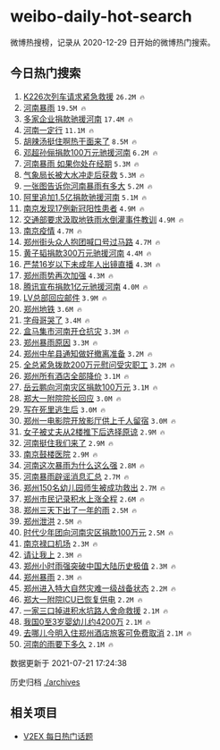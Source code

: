 # weibo-daily-hot-search

微博热搜榜，记录从 2020-12-29 日开始的微博热门搜索。

## 今日热门搜索

<!-- BEGIN -->

1. [K226次列车请求紧急救援](https://s.weibo.com/weibo?q=%23K226%E6%AC%A1%E5%88%97%E8%BD%A6%E8%AF%B7%E6%B1%82%E7%B4%A7%E6%80%A5%E6%95%91%E6%8F%B4%23&Refer=top) `26.2M 🔥`
1. [河南暴雨](https://s.weibo.com/weibo?q=%23%E6%B2%B3%E5%8D%97%E6%9A%B4%E9%9B%A8%23&Refer=top) `19.5M 🔥`
1. [多家企业捐款驰援河南](https://s.weibo.com/weibo?q=%23%E5%A4%9A%E5%AE%B6%E4%BC%81%E4%B8%9A%E6%8D%90%E6%AC%BE%E9%A9%B0%E6%8F%B4%E6%B2%B3%E5%8D%97%23&Refer=top) `17.4M 🔥`
1. [河南一定行](https://s.weibo.com/weibo?q=%23%E6%B2%B3%E5%8D%97%E4%B8%80%E5%AE%9A%E8%A1%8C%23&Refer=top) `11.1M 🔥`
1. [胡辣汤挺住啊热干面来了](https://s.weibo.com/weibo?q=%23%E8%83%A1%E8%BE%A3%E6%B1%A4%E6%8C%BA%E4%BD%8F%E5%95%8A%E7%83%AD%E5%B9%B2%E9%9D%A2%E6%9D%A5%E4%BA%86%23&Refer=top) `8.5M 🔥`
1. [邓超孙俪捐款100万元驰援河南](https://s.weibo.com/weibo?q=%23%E9%82%93%E8%B6%85%E5%AD%99%E4%BF%AA%E6%8D%90%E6%AC%BE100%E4%B8%87%E5%85%83%E9%A9%B0%E6%8F%B4%E6%B2%B3%E5%8D%97%23&Refer=top) `6.2M 🔥`
1. [河南暴雨 如果你处在经期](https://s.weibo.com/weibo?q=%E6%B2%B3%E5%8D%97%E6%9A%B4%E9%9B%A8%20%E5%A6%82%E6%9E%9C%E4%BD%A0%E5%A4%84%E5%9C%A8%E7%BB%8F%E6%9C%9F&Refer=top) `5.3M 🔥`
1. [气象局长被大水冲走后获救](https://s.weibo.com/weibo?q=%23%E6%B0%94%E8%B1%A1%E5%B1%80%E9%95%BF%E8%A2%AB%E5%A4%A7%E6%B0%B4%E5%86%B2%E8%B5%B0%E5%90%8E%E8%8E%B7%E6%95%91%23&Refer=top) `5.3M 🔥`
1. [一张图告诉你河南暴雨有多大](https://s.weibo.com/weibo?q=%23%E4%B8%80%E5%BC%A0%E5%9B%BE%E5%91%8A%E8%AF%89%E4%BD%A0%E6%B2%B3%E5%8D%97%E6%9A%B4%E9%9B%A8%E6%9C%89%E5%A4%9A%E5%A4%A7%23&Refer=top) `5.2M 🔥`
1. [阿里追加1.5亿捐款驰援河南](https://s.weibo.com/weibo?q=%23%E9%98%BF%E9%87%8C%E8%BF%BD%E5%8A%A01.5%E4%BA%BF%E6%8D%90%E6%AC%BE%E9%A9%B0%E6%8F%B4%E6%B2%B3%E5%8D%97%23&Refer=top) `5.1M 🔥`
1. [南京发现17例新冠阳性患者](https://s.weibo.com/weibo?q=%23%E5%8D%97%E4%BA%AC%E5%8F%91%E7%8E%B017%E4%BE%8B%E6%96%B0%E5%86%A0%E9%98%B3%E6%80%A7%E6%82%A3%E8%80%85%23&Refer=top) `4.9M 🔥`
1. [交通部要求汲取地铁雨水倒灌事件教训](https://s.weibo.com/weibo?q=%23%E4%BA%A4%E9%80%9A%E9%83%A8%E8%A6%81%E6%B1%82%E6%B1%B2%E5%8F%96%E5%9C%B0%E9%93%81%E9%9B%A8%E6%B0%B4%E5%80%92%E7%81%8C%E4%BA%8B%E4%BB%B6%E6%95%99%E8%AE%AD%23&Refer=top) `4.9M 🔥`
1. [南京疫情](https://s.weibo.com/weibo?q=%23%E5%8D%97%E4%BA%AC%E7%96%AB%E6%83%85%23&Refer=top) `4.7M 🔥`
1. [郑州街头众人抱团喊口号过马路](https://s.weibo.com/weibo?q=%23%E9%83%91%E5%B7%9E%E8%A1%97%E5%A4%B4%E4%BC%97%E4%BA%BA%E6%8A%B1%E5%9B%A2%E5%96%8A%E5%8F%A3%E5%8F%B7%E8%BF%87%E9%A9%AC%E8%B7%AF%23&Refer=top) `4.7M 🔥`
1. [黄子韬捐款300万元驰援河南](https://s.weibo.com/weibo?q=%23%E9%BB%84%E5%AD%90%E9%9F%AC%E6%8D%90%E6%AC%BE300%E4%B8%87%E5%85%83%E9%A9%B0%E6%8F%B4%E6%B2%B3%E5%8D%97%23&Refer=top) `4.4M 🔥`
1. [严禁16岁以下未成年人出镜直播](https://s.weibo.com/weibo?q=%23%E4%B8%A5%E7%A6%8116%E5%B2%81%E4%BB%A5%E4%B8%8B%E6%9C%AA%E6%88%90%E5%B9%B4%E4%BA%BA%E5%87%BA%E9%95%9C%E7%9B%B4%E6%92%AD%23&Refer=top) `4.3M 🔥`
1. [郑州雨势再次加强](https://s.weibo.com/weibo?q=%23%E9%83%91%E5%B7%9E%E9%9B%A8%E5%8A%BF%E5%86%8D%E6%AC%A1%E5%8A%A0%E5%BC%BA%23&Refer=top) `4.3M 🔥`
1. [腾讯宣布捐款1亿元驰援河南](https://s.weibo.com/weibo?q=%23%E8%85%BE%E8%AE%AF%E5%AE%A3%E5%B8%83%E6%8D%90%E6%AC%BE1%E4%BA%BF%E5%85%83%E9%A9%B0%E6%8F%B4%E6%B2%B3%E5%8D%97%23&Refer=top) `4.0M 🔥`
1. [LV总部回应邮件](https://s.weibo.com/weibo?q=%23LV%E6%80%BB%E9%83%A8%E5%9B%9E%E5%BA%94%E9%82%AE%E4%BB%B6%23&Refer=top) `3.9M 🔥`
1. [郑州地铁](https://s.weibo.com/weibo?q=%23%E9%83%91%E5%B7%9E%E5%9C%B0%E9%93%81%23&Refer=top) `3.6M 🔥`
1. [字母哥哭了](https://s.weibo.com/weibo?q=%23%E5%AD%97%E6%AF%8D%E5%93%A5%E5%93%AD%E4%BA%86%23&Refer=top) `3.4M 🔥`
1. [盒马集市河南开仓抗灾](https://s.weibo.com/weibo?q=%23%E7%9B%92%E9%A9%AC%E9%9B%86%E5%B8%82%E6%B2%B3%E5%8D%97%E5%BC%80%E4%BB%93%E6%8A%97%E7%81%BE%23&Refer=top) `3.3M 🔥`
1. [郑州暴雨原因](https://s.weibo.com/weibo?q=%23%E9%83%91%E5%B7%9E%E6%9A%B4%E9%9B%A8%E5%8E%9F%E5%9B%A0%23&Refer=top) `3.3M 🔥`
1. [郑州中牟县通知做好撤离准备](https://s.weibo.com/weibo?q=%23%E9%83%91%E5%B7%9E%E4%B8%AD%E7%89%9F%E5%8E%BF%E9%80%9A%E7%9F%A5%E5%81%9A%E5%A5%BD%E6%92%A4%E7%A6%BB%E5%87%86%E5%A4%87%23&Refer=top) `3.2M 🔥`
1. [全总紧急拨款200万元慰问受灾职工](https://s.weibo.com/weibo?q=%23%E5%85%A8%E6%80%BB%E7%B4%A7%E6%80%A5%E6%8B%A8%E6%AC%BE200%E4%B8%87%E5%85%83%E6%85%B0%E9%97%AE%E5%8F%97%E7%81%BE%E8%81%8C%E5%B7%A5%23&Refer=top) `3.2M 🔥`
1. [郑州所有酒店全部降价](https://s.weibo.com/weibo?q=%23%E9%83%91%E5%B7%9E%E6%89%80%E6%9C%89%E9%85%92%E5%BA%97%E5%85%A8%E9%83%A8%E9%99%8D%E4%BB%B7%23&Refer=top) `3.1M 🔥`
1. [岳云鹏向河南灾区捐款100万元](https://s.weibo.com/weibo?q=%23%E5%B2%B3%E4%BA%91%E9%B9%8F%E5%90%91%E6%B2%B3%E5%8D%97%E7%81%BE%E5%8C%BA%E6%8D%90%E6%AC%BE100%E4%B8%87%E5%85%83%23&Refer=top) `3.1M 🔥`
1. [郑大一附院院长回应](https://s.weibo.com/weibo?q=%23%E9%83%91%E5%A4%A7%E4%B8%80%E9%99%84%E9%99%A2%E9%99%A2%E9%95%BF%E5%9B%9E%E5%BA%94%23&Refer=top) `3.0M 🔥`
1. [写在死里逃生后](https://s.weibo.com/weibo?q=%23%E5%86%99%E5%9C%A8%E6%AD%BB%E9%87%8C%E9%80%83%E7%94%9F%E5%90%8E%23&Refer=top) `3.0M 🔥`
1. [郑州一电影院开放影厅供上千人留宿](https://s.weibo.com/weibo?q=%23%E9%83%91%E5%B7%9E%E4%B8%80%E7%94%B5%E5%BD%B1%E9%99%A2%E5%BC%80%E6%94%BE%E5%BD%B1%E5%8E%85%E4%BE%9B%E4%B8%8A%E5%8D%83%E4%BA%BA%E7%95%99%E5%AE%BF%23&Refer=top) `3.0M 🔥`
1. [女子被丈夫从2楼推下后选择原谅](https://s.weibo.com/weibo?q=%23%E5%A5%B3%E5%AD%90%E8%A2%AB%E4%B8%88%E5%A4%AB%E4%BB%8E2%E6%A5%BC%E6%8E%A8%E4%B8%8B%E5%90%8E%E9%80%89%E6%8B%A9%E5%8E%9F%E8%B0%85%23&Refer=top) `2.9M 🔥`
1. [河南挺住我们来了](https://s.weibo.com/weibo?q=%23%E6%B2%B3%E5%8D%97%E6%8C%BA%E4%BD%8F%E6%88%91%E4%BB%AC%E6%9D%A5%E4%BA%86%23&Refer=top) `2.9M 🔥`
1. [南京鼓楼医院](https://s.weibo.com/weibo?q=%E5%8D%97%E4%BA%AC%E9%BC%93%E6%A5%BC%E5%8C%BB%E9%99%A2&Refer=top) `2.9M 🔥`
1. [河南这次暴雨为什么这么强](https://s.weibo.com/weibo?q=%23%E6%B2%B3%E5%8D%97%E8%BF%99%E6%AC%A1%E6%9A%B4%E9%9B%A8%E4%B8%BA%E4%BB%80%E4%B9%88%E8%BF%99%E4%B9%88%E5%BC%BA%23&Refer=top) `2.8M 🔥`
1. [河南暴雨辟谣消息汇总](https://s.weibo.com/weibo?q=%23%E6%B2%B3%E5%8D%97%E6%9A%B4%E9%9B%A8%E8%BE%9F%E8%B0%A3%E6%B6%88%E6%81%AF%E6%B1%87%E6%80%BB%23&Refer=top) `2.7M 🔥`
1. [郑州150名幼儿园师生被成功救出](https://s.weibo.com/weibo?q=%23%E9%83%91%E5%B7%9E150%E5%90%8D%E5%B9%BC%E5%84%BF%E5%9B%AD%E5%B8%88%E7%94%9F%E8%A2%AB%E6%88%90%E5%8A%9F%E6%95%91%E5%87%BA%23&Refer=top) `2.7M 🔥`
1. [郑州市民记录积水上涨全程](https://s.weibo.com/weibo?q=%23%E9%83%91%E5%B7%9E%E5%B8%82%E6%B0%91%E8%AE%B0%E5%BD%95%E7%A7%AF%E6%B0%B4%E4%B8%8A%E6%B6%A8%E5%85%A8%E7%A8%8B%23&Refer=top) `2.6M 🔥`
1. [郑州三天下出了一年的雨](https://s.weibo.com/weibo?q=%23%E9%83%91%E5%B7%9E%E4%B8%89%E5%A4%A9%E4%B8%8B%E5%87%BA%E4%BA%86%E4%B8%80%E5%B9%B4%E7%9A%84%E9%9B%A8%23&Refer=top) `2.5M 🔥`
1. [郑州泄洪](https://s.weibo.com/weibo?q=%23%E9%83%91%E5%B7%9E%E6%B3%84%E6%B4%AA%23&Refer=top) `2.5M 🔥`
1. [时代少年团向河南灾区捐款100万元](https://s.weibo.com/weibo?q=%23%E6%97%B6%E4%BB%A3%E5%B0%91%E5%B9%B4%E5%9B%A2%E5%90%91%E6%B2%B3%E5%8D%97%E7%81%BE%E5%8C%BA%E6%8D%90%E6%AC%BE100%E4%B8%87%E5%85%83%23&Refer=top) `2.5M 🔥`
1. [南京禄口机场](https://s.weibo.com/weibo?q=%23%E5%8D%97%E4%BA%AC%E7%A6%84%E5%8F%A3%E6%9C%BA%E5%9C%BA%23&Refer=top) `2.3M 🔥`
1. [请让我上](https://s.weibo.com/weibo?q=%23%E8%AF%B7%E8%AE%A9%E6%88%91%E4%B8%8A%23&Refer=top) `2.3M 🔥`
1. [郑州小时雨强突破中国大陆历史极值](https://s.weibo.com/weibo?q=%23%E9%83%91%E5%B7%9E%E5%B0%8F%E6%97%B6%E9%9B%A8%E5%BC%BA%E7%AA%81%E7%A0%B4%E4%B8%AD%E5%9B%BD%E5%A4%A7%E9%99%86%E5%8E%86%E5%8F%B2%E6%9E%81%E5%80%BC%23&Refer=top) `2.3M 🔥`
1. [郑州暴雨](https://s.weibo.com/weibo?q=%23%E9%83%91%E5%B7%9E%E6%9A%B4%E9%9B%A8%23&Refer=top) `2.3M 🔥`
1. [郑州进入特大自然灾难一级战备状态](https://s.weibo.com/weibo?q=%E9%83%91%E5%B7%9E%E8%BF%9B%E5%85%A5%E7%89%B9%E5%A4%A7%E8%87%AA%E7%84%B6%E7%81%BE%E9%9A%BE%E4%B8%80%E7%BA%A7%E6%88%98%E5%A4%87%E7%8A%B6%E6%80%81&Refer=top) `2.2M 🔥`
1. [郑大一附院ICU已恢复供电](https://s.weibo.com/weibo?q=%23%E9%83%91%E5%A4%A7%E4%B8%80%E9%99%84%E9%99%A2ICU%E5%B7%B2%E6%81%A2%E5%A4%8D%E4%BE%9B%E7%94%B5%23&Refer=top) `2.2M 🔥`
1. [一家三口掉进积水坑路人舍命救援](https://s.weibo.com/weibo?q=%23%E4%B8%80%E5%AE%B6%E4%B8%89%E5%8F%A3%E6%8E%89%E8%BF%9B%E7%A7%AF%E6%B0%B4%E5%9D%91%E8%B7%AF%E4%BA%BA%E8%88%8D%E5%91%BD%E6%95%91%E6%8F%B4%23&Refer=top) `2.1M 🔥`
1. [我国0至3岁婴幼儿约4200万](https://s.weibo.com/weibo?q=%23%E6%88%91%E5%9B%BD0%E8%87%B33%E5%B2%81%E5%A9%B4%E5%B9%BC%E5%84%BF%E7%BA%A64200%E4%B8%87%23&Refer=top) `2.1M 🔥`
1. [去哪儿今明入住郑州酒店旅客可免费取消](https://s.weibo.com/weibo?q=%23%E5%8E%BB%E5%93%AA%E5%84%BF%E4%BB%8A%E6%98%8E%E5%85%A5%E4%BD%8F%E9%83%91%E5%B7%9E%E9%85%92%E5%BA%97%E6%97%85%E5%AE%A2%E5%8F%AF%E5%85%8D%E8%B4%B9%E5%8F%96%E6%B6%88%23&Refer=top) `2.1M 🔥`
1. [河南的雨要下多久](https://s.weibo.com/weibo?q=%23%E6%B2%B3%E5%8D%97%E7%9A%84%E9%9B%A8%E8%A6%81%E4%B8%8B%E5%A4%9A%E4%B9%85%23&Refer=top) `2.1M 🔥`

数据更新于 2021-07-21 17:24:38

<!-- END -->

历史归档 [./archives](./archives)

## 相关项目

- [V2EX 每日热门话题](https://github.com/boojack/v2ex-daily-hot-topic)
